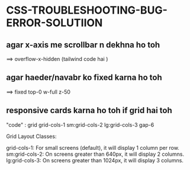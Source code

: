 # CSS-TROUBLESHOOTING-BUG-ERROR-SOLUTIION


## agar x-axis me scrollbar n dekhna ho toh 
==>  overflow-x-hidden (tailwind code hai ) 

## agar haeder/navabr ko fixed karna ho toh
==>  fixed top-0  w-full z-50


## responsive cards karna ho toh if grid hai toh 
"code" : grid grid-cols-1 sm:grid-cols-2 lg:grid-cols-3 gap-6

Grid Layout Classes:

grid-cols-1: For small screens (default), it will display 1 column per row.
sm:grid-cols-2: On screens greater than 640px, it will display 2 columns.
lg:grid-cols-3: On screens greater than 1024px, it will display 3 columns.
